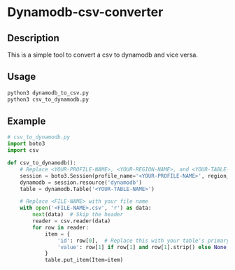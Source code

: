 # Dynamodb-csv-converter

## Description

This is a simple tool to convert a csv to dynamodb and vice versa.

## Usage

```bash
python3 dynamodb_to_csv.py
python3 csv_to_dynamodb.py
```

## Example

```python
# csv_to_dynamodb.py
import boto3
import csv

def csv_to_dynamodb():
    # Replace <YOUR-PROFILE-NAME>, <YOUR-REGION-NAME>, and <YOUR-TABLE-NAME> with your values
    session = boto3.Session(profile_name='<YOUR-PROFILE-NAME>', region_name='<YOUR-REGION-NAME>')
    dynamodb = session.resource('dynamodb')
    table = dynamodb.Table('<YOUR-TABLE-NAME>')

    # Replace <FILE-NAME> with your file name
    with open('<FILE-NAME>.csv', 'r') as data:
        next(data)  # Skip the header
        reader = csv.reader(data)
        for row in reader:
            item = {
                'id': row[0],  # Replace this with your table's primary key column name
                'value': row[1] if row[1] and row[1].strip() else None,
            }
            table.put_item(Item=item)
```